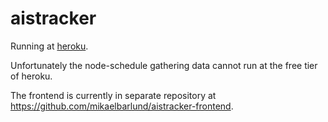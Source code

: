 # aistracker

Running at [heroku](https://sleepy-basin-58538.herokuapp.com/).

Unfortunately the node-schedule gathering data cannot run at the free tier of heroku.

The frontend is currently in separate repository at https://github.com/mikaelbarlund/aistracker-frontend.

